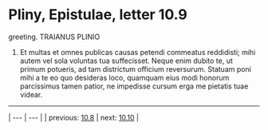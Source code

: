 # Pliny, Epistulae, letter 10.9

greeting. TRAIANUS PLINIO



1. Et multas et omnes publicas causas petendi commeatus reddidisti; mihi autem vel sola voluntas tua suffecisset. Neque enim dubito te, ut primum potueris, ad tam districtum officium reversurum. Statuam poni mihi a te eo quo desideras loco, quamquam eius modi honorum parcissimus tamen patior, ne impedisse cursum erga me pietatis tuae videar.



---

| --- | --- |
| previous: [10.8](../10.8/) | next: [10.10](../10.10/) |
